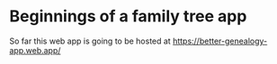 # Beginnings of a family tree app

So far this web app is going to be hosted at
https://better-genealogy-app.web.app/
